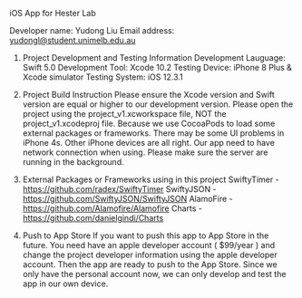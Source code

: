 iOS App for Hester Lab

Developer name: Yudong Liu
Email address: yudongl@student.unimelb.edu.au

1. Project Development and Testing Information
    Development Lauguage: Swift 5.0
    Development Tool: Xcode 10.2
    Testing Device: iPhone 8 Plus & Xcode simulator
    Testing System: iOS 12.3.1
    
2. Project Build Instruction
    Please ensure the Xcode version and Swift version are equal or higher to our development version.
    Please open the project using the project_v1.xcworkspace file, NOT the project_v1.xcodeproj file. Because we use CocoaPods to load some external packages or frameworks.
    There may be some UI problems in iPhone 4s. Other iPhone devices are all right.
    Our app need to have network connection when using.
    Please make sure the server are running in the background.
    
3. External Packages or Frameworks using in this project
    SwiftyTimer - https://github.com/radex/SwiftyTimer
    SwiftyJSON - https://github.com/SwiftyJSON/SwiftyJSON
    AlamoFire - https://github.com/Alamofire/Alamofire
    Charts - https://github.com/danielgindi/Charts
    
4. Push to App Store
    If you want to push this app to App Store in the future. You need have an apple developer account ( $99/year ) and change the project developer information using the apple developer account. Then the app are ready to push to the App Store. Since we only have the personal account now, we can only develop and test the app in our own device.
